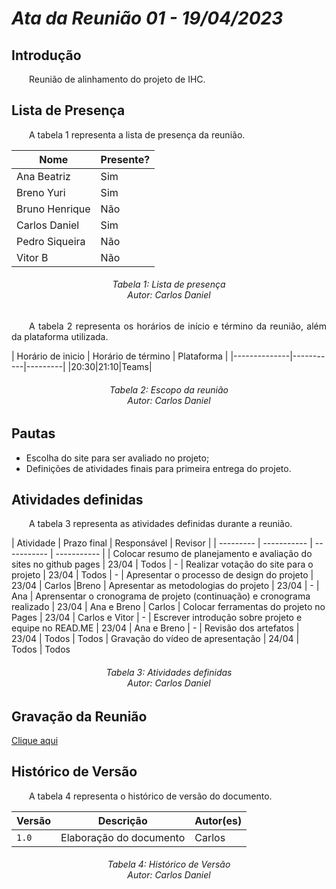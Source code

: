 # ***Ata da Reunião 01 - 19/04/2023***

## **Introdução**
<p align="justify">
&emsp;&emsp;Reunião de alinhamento do projeto de IHC.
</P>

## **Lista de Presença**
<p align="justify">
&emsp;&emsp;A tabela 1 representa a lista de presença da reunião.
</p>

| Nome | Presente? |
|---------------|----|
|Ana Beatriz | Sim |
|Breno Yuri | Sim |
|Bruno Henrique | Não |
|Carlos Daniel | Sim |
|Pedro Siqueira | Não |
|Vitor B | Não | 
<h6 align = "center"> Tabela 1: Lista de presença
<br> Autor: Carlos Daniel </h6>
<p align="justify">
&emsp;&emsp;A tabela 2 representa os horários de início e término da reunião, além da plataforma utilizada.
</p>
| Horário de inicio | Horário de término | Plataforma |
|--------------|-----------|---------|
|20:30|21:10|Teams|
<h6 align = "center"> Tabela 2: Escopo da reunião
<br> Autor: Carlos Daniel </h6>

## **Pautas**
<ul>
<li> Escolha do site para ser avaliado no projeto;</li>
<li> Definições de atividades finais para primeira entrega do projeto.</li>
</ul>

## **Atividades definidas**
<p align="justify">
&emsp;&emsp;A tabela 3 representa as atividades definidas durante a reunião.
</p>
| Atividade | Prazo final | Responsável | Revisor |
| --------- | ----------- | ----------- | ----------- |
| Colocar resumo de planejamento e avaliação do sites no github pages | 23/04 | Todos | -
| Realizar votação do site para o projeto | 23/04 | Todos | -
| Apresentar o processo de design do projeto | 23/04 | Carlos |Breno
| Apresentar as metodologias do projeto | 23/04 | - | Ana
| Aprensentar o cronograma de projeto (continuação) e cronograma realizado | 23/04 | Ana e Breno | Carlos
| Colocar ferramentas do projeto no Pages | 23/04 | Carlos e Vitor | -
| Escrever introdução sobre projeto e equipe no READ.ME | 23/04 | Ana e Breno | -
| Revisão dos artefatos | 23/04 | Todos | Todos
| Gravação do vídeo de apresentação | 24/04 | Todos | Todos
<h6 align = "center"> Tabela 3: Atividades definidas
<br> Autor: Carlos Daniel </h6>

## **Gravação da Reunião**

[Clique aqui](https://www.youtube.com/watch?v=nbu129Cztkg)
## **Histórico de Versão**
<p align="justify">
&emsp;&emsp;A tabela 4 representa o histórico de versão do documento.
</p>

| Versão | Descrição | Autor(es) | 
| ------ | --------- | --------- |
| `1.0`  | Elaboração do documento | Carlos |  
<h6 align = "center"> Tabela 4: Histórico de Versão
<br> Autor: Carlos Daniel </h6>